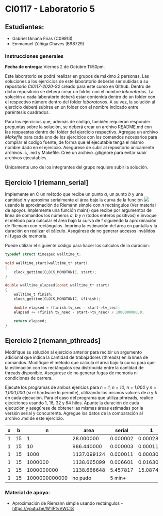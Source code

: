 # CI0117 - Laboratorio 5

## Estudiantes:
- Gabriel Umaña Frías (C09913)
- Emmanuel Zúñiga Chaves (B98729)

### Instrucciones generales

**Fecha de entrega:** Viernes 2 de Octubre 11:50pm.

Este laboratorio se podrá realizar en grupos de máximo 2 personas.
Las soluciones a los ejercicios de este laboratorio deberán ser subidas a su repositorio *CI0117-2020-S2* creado para este curso en Github. Dentro de dicho repositorio se deberá crear un folder con el nombre *laboratorios*. La solución a cada laboratorio deberá estar contenida dentro de un folder con el respectivo número dentro del folder *laboratorios*. A su vez, la solución al ejercicio deberá subirse en un folder con el nombre indicado entre paréntesis cuadrados. 

Para los ejercicios que, además de código, también requieran responder preguntas sobre la solución, se deberá crear un archivo README.md con las respuestas dentro del folder del ejercicio respectivo.
Agregue un archivo *Makefile* para cada uno de los ejercicios con los comandos necesarios para compilar el codigo fuente, de forma que el ejecutable tenga el mismo nombre dado en el ejercicio.
Asegúrese de subir al repositorio únicamente archivos .c, .md y Makefile. Cree un archivo .gitignore para evitar subir archivos ejecutables.

Únicamente uno de los integrantes del grupo requiere subir la solución.

## Ejercicio 1 [riemann_serial]
Implemente en C un método que recibe un punto *a*, un punto *b* y una cantidad *n* y aproxima serialmente el área bajo la curva de la función <img src="https://render.githubusercontent.com/render/math?math=f(x)%20=%20x^2%20%2B1"> usando la aproximación de Riemann simple con *n* rectángulos (Ver material de apoyo).
Implemente una función main() que recibe por argumentos de línea de comandos los números *a*, *b* y *n* (todos enteros positivos) e invoque el método para calcular el área bajo la curva de f siguiendo la aproximación de Riemann con rectángulos. Imprima la estimación del área en pantalla y la duración en realizar el cálculo. Asegúrese de no generar accesos inválidos ni fugas de memoria.

Puede utilizar el siguiente código para hacer los cálculos de la duración:

```c
typedef struct timespec walltime_t;

void walltime_start(walltime_t* start)
{
	clock_gettime(CLOCK_MONOTONIC, start);
}

double walltime_elapsed(const walltime_t* start)
{
	walltime_t finish;
	clock_gettime(CLOCK_MONOTONIC, &finish);

	double elapsed = (finish.tv_sec - start->tv_sec);
	elapsed += (finish.tv_nsec - start->tv_nsec) / 1000000000.0;

	return elapsed;
}
```

## Ejercicio 2 [riemann_pthreads]
Modifique su solución al ejercicio anterior para recibir un argumento adicional que indica la cantidad de trabajadores (threads) en la línea de comandos.
Modifique el método que calcula el área bajo la curva para que la estimación con los rectángulos sea distribuida entre la cantidad de threads disponible. Asegúrese de no generar fugas de memoria ni condiciones de carrera.

Ejecute los programas de ambos ejericios para *n = 1*, *n = 10*, *n = 1,000* y *n = 1,000,000* (si el hardware lo permite), utilizando los mismos valores de *a* y *b* en cada ejecución. Para el caso del programa que utiliza pthreads, realice ejeciciones usando 1, 16, 32 y 64 hilos.
Apunte la duración de cada ejecución y asegúrese de obtener las mismas áreas estimadas por la versión serial y concurrente. Agregue los datos de la comparación al archivo .md de este ejercicio. 

| a | b | n | area | serial | 1  | 16 | 32 | 64 |
|---|---|---|---|---|---|---|---|---|
| 1 | 15 | 1  |  28.000000 |  0.000002 | 0.000286  | 0.001437  | 0.003328  | 0.005201  |
| 1 | 15 | 10  | 986.440000  |  0.000003 | 0.000118 | 0.002081  | 0.002934  | 0.007093  |
| 1 | 15 | 1000  | 1137.099124  | 0.000011  | 0.000301  |  0.001108 | 0.002152  | 0.003167  |
| 1 | 15 | 1000000  | 1138.665099  | 0.006601  | 0.016304  | 0.007690  | 0.009583  | 0.011317  |
| 1 | 15 | 1000000000  | 1138.666648  | 5.457817  | 15.087422  | 6.275093  | 6.037482  |  6.208073  |
| 1 | 15 | 1000000000000  | no pudo  | 5 min+ |   |   |   |   |

### Material de apoyo:

* Aproximación de Riemann simple usando rectángulos - https://youtu.be/W1IPtvVWCr8
